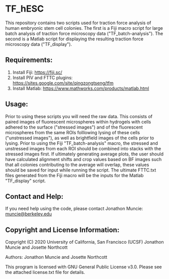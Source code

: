 # TF_hESC
This repository contains two scripts used for traction force analysis of human embryonic stem cell colonies. The first is a Fiji macro script for large batch analysis of traction force microscopy data ("TF_batch-analysis"). The second is a Matlab script for displaying the resulting traction force microscopy data ("TF_display"). 

Requirements:
--------------
1) Install Fiji: https://fiji.sc/ 
2) Install PIV and FTTC plugins: https://sites.google.com/site/qingzongtseng/tfm
3) Install Matlab: https://www.mathworks.com/products/matlab.html

Usage:
---------
Prior to using these scripts you will need the raw data. This consists of paired images of fluorescent microspheres within hydrogels with cells adhered to the surface ("stressed images") and of the fluorescent microspheres from the same ROIs folllowing lysing of these cells ("unstressed images"), as well as brightfield images of the cells prior to lysing. Prior to using the Fiji "TF_batch-analysis" macro, the stressed and unstressed images from each ROI should be combined into stacks with the stressed images first. If ultimately generating average plots, the user should have calculated alignment shifts and crop values based on BF images such that all colonies contributing to the average will overlap, these values should be saved for input while running the script. The ultimate FTTC.txt files generated from the Fiji macro will be the inputs for the Matlab "TF_display" script. 

Contact and Help:
------------------
If you need help using the code, please contact Jonathon Muncie: muncie@berkeley.edu

Copyright and License Information:
-------------------------------------
Copyright (C) 2020 University of California, San Francisco (UCSF) Jonathon Muncie and Josette Northcott

Authors: Jonathon Muncie and Josette Northcott

This program is licensed with GNU General Public License v3.0. Please see the attached license.txt file for details.
